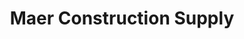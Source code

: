 ---
title: "Maer Construction Supply"
url: /las-pinas/maer-construction-supply/
shop: Eisenwaren
---